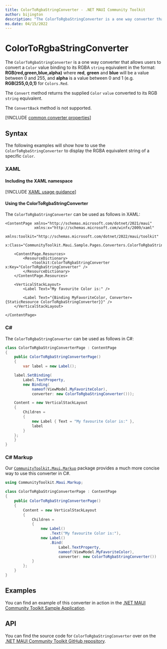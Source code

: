 ```yaml
---
title: ColorToRgbaStringConverter - .NET MAUI Community Toolkit
author: bijington
description: "The ColorToRgbaStringConverter is a one way converter that allows users to convert a Color value binding to its RGBA string equivalent."
ms.date: 04/15/2022
---
```


# ColorToRgbaStringConverter

The `ColorToRgbaStringConverter` is a one way converter that allows users to convert a `Color` value binding to its RGBA `string` equivalent in the format: **RGB(red,green,blue,alpha)** where **red**, **green** and **blue** will be a value between 0 and 255, and **alpha** is a value between 0 and 1 (e.g. **RGB(255,0,0,1)** for `Colors.Red`.

The `Convert` method returns the supplied `Color` `value` converted to its RGB `string` equivalent.

The `ConvertBack` method is not supported.

[!INCLUDE [common converter properties](../includes/communitytoolkit-converter.md)]

## Syntax

The following examples will show how to use the `ColorToRgbaStringConverter` to display the RGBA equivalent string of a specific `Color`.

### XAML

#### Including the XAML namespace

[!INCLUDE [XAML usage guidance](../includes/xaml-usage.md)]

#### Using the ColorToRgbaStringConverter

The `ColorToRgbaStringConverter` can be used as follows in XAML:

```xaml
<ContentPage xmlns="http://schemas.microsoft.com/dotnet/2021/maui"
             xmlns:x="http://schemas.microsoft.com/winfx/2009/xaml"
             xmlns:toolkit="http://schemas.microsoft.com/dotnet/2022/maui/toolkit"
             x:Class="CommunityToolkit.Maui.Sample.Pages.Converters.ColorToRgbaStringConverterPage">

    <ContentPage.Resources>
        <ResourceDictionary>
            <toolkit:ColorToRgbaStringConverter x:Key="ColorToRgbaStringConverter" />
        </ResourceDictionary>
    </ContentPage.Resources>

    <VerticalStackLayout>
        <Label Text="My favourite Color is:" />

        <Label Text="{Binding MyFavoriteColor, Converter={StaticResource ColorToRgbaStringConverter}}" />
    </VerticalStackLayout>

</ContentPage>
```

### C#

The `ColorToRgbaStringConverter` can be used as follows in C#:

```csharp
class ColorToRgbaStringConverterPage : ContentPage
{
    public ColorToRgbaStringConverterPage()
    {
        var label = new Label();

	label.SetBinding(
		Label.TextProperty,
		new Binding(
			nameof(ViewModel.MyFavoriteColor),
			converter: new ColorToRgbaStringConverter()));

	Content = new VerticalStackLayout
	{
		Children =
		{
			new Label { Text = "My favourite Color is:" },
			label
		}
	};
    }
}
```

### C# Markup

Our [`CommunityToolkit.Maui.Markup`](../markup/markup.md) package provides a much more concise way to use this converter in C#.

```csharp
using CommunityToolkit.Maui.Markup;

class ColorToRgbaStringConverterPage : ContentPage
{
    public ColorToRgbaStringConverterPage()
    {
        Content = new VerticalStackLayout
        {
            Children =
            {
                new Label()
                    .Text("My favourite Color is:"),
                new Label()
                    .Bind(
                        Label.TextProperty,
                        nameof(ViewModel.MyFavoriteColor),
                        converter: new ColorToRgbaStringConverter())
            }
        };
    }
}
```

## Examples

You can find an example of this converter in action in the [.NET MAUI Community Toolkit Sample Application](https://github.com/CommunityToolkit/Maui/blob/main/samples/CommunityToolkit.Maui.Sample/Pages/Converters/ColorsConverterPage.xaml).

## API

You can find the source code for `ColorToRgbaStringConverter` over on the [.NET MAUI Community Toolkit GitHub repository](https://github.com/CommunityToolkit/Maui/blob/main/src/CommunityToolkit.Maui/Converters/ColorToStringConverter.shared.cs).
